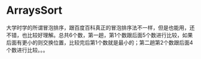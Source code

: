# ArraysSort
大学时学的所谓冒泡排序，跟百度百科真正的冒泡排序法不一样，但是也能用，还不错，也比较好理解。总共6个数，第一趟，第1个数跟后面5个数进行比较，如果后面有更小的则交换位置，比较完后第1个数就是最小的；第二趟第2个数跟后面4个数进行比较。。。
